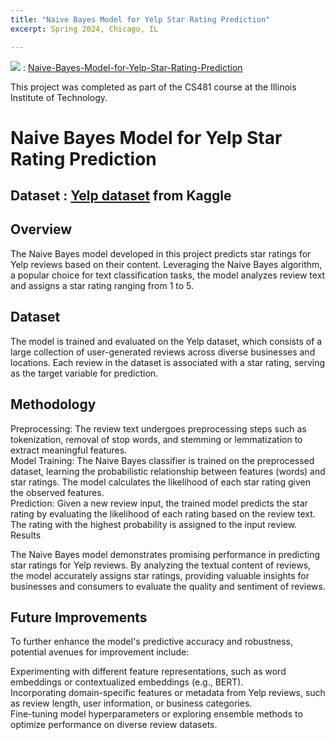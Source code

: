 ```yaml
---
title: "Naive Bayes Model for Yelp Star Rating Prediction"
excerpt: Spring 2024, Chicago, IL

---
```

 
<img src="https://img.shields.io/badge/GitHub-181717?style=flat-square&logo=GitHub&logoColor=white"/> : [Naive-Bayes-Model-for-Yelp-Star-Rating-Prediction](https://github.com/Juhyunn0/Naive-Bayes-Model-for-Yelp-Star-Rating-Prediction)

This project was completed as part of the CS481 course at the Illinois Institute of Technology.   
# Naive Bayes Model for Yelp Star Rating Prediction  

## Dataset : [Yelp dataset](https://www.kaggle.com/datasets/yelp-dataset/yelp-dataset) from Kaggle
## Overview  
  
The Naive Bayes model developed in this project predicts star ratings for Yelp reviews based on their content. Leveraging the Naive Bayes algorithm, a popular choice for text classification tasks, the model analyzes review text and assigns a star rating ranging from 1 to 5.  
  
## Dataset
  
The model is trained and evaluated on the Yelp dataset, which consists of a large collection of user-generated reviews across diverse businesses and locations. Each review in the dataset is associated with a star rating, serving as the target variable for prediction.  
  
## Methodology
  
Preprocessing: The review text undergoes preprocessing steps such as tokenization, removal of stop words, and stemming or lemmatization to extract meaningful features.  
Model Training: The Naive Bayes classifier is trained on the preprocessed dataset, learning the probabilistic relationship between features (words) and star ratings. The model calculates the likelihood of each star rating given the observed features.  
Prediction: Given a new review input, the trained model predicts the star rating by evaluating the likelihood of each rating based on the review text. The rating with the highest probability is assigned to the input review.  
Results  
  
The Naive Bayes model demonstrates promising performance in predicting star ratings for Yelp reviews. By analyzing the textual content of reviews, the model accurately assigns star ratings, providing valuable insights for businesses and consumers to evaluate the quality and sentiment of reviews.  
  
## Future Improvements  
  
To further enhance the model's predictive accuracy and robustness, potential avenues for improvement include:  
  
Experimenting with different feature representations, such as word embeddings or contextualized embeddings (e.g., BERT).  
Incorporating domain-specific features or metadata from Yelp reviews, such as review length, user information, or business categories.  
Fine-tuning model hyperparameters or exploring ensemble methods to optimize performance on diverse review datasets.  
